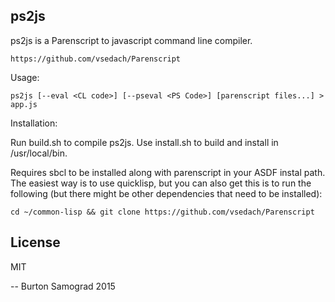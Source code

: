 ps2js
-----

ps2js is a Parenscript to javascript command line compiler.

    https://github.com/vsedach/Parenscript

Usage:

    ps2js [--eval <CL code>] [--pseval <PS Code>] [parenscript files...] > app.js

Installation:

Run build.sh to compile ps2js. Use install.sh to build and install in /usr/local/bin.

Requires sbcl to be installed along with parenscript in your ASDF
instal path. The easiest way is to use quicklisp, but you can also get
this is to run the following (but there might be other dependencies that need to be installed):

    cd ~/common-lisp && git clone https://github.com/vsedach/Parenscript

License
-------

MIT

--
Burton Samograd
2015